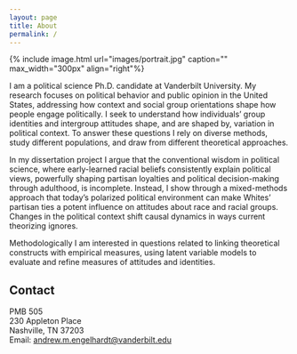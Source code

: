 ```yaml
---
layout: page
title: About
permalink: /
---
```


{% include image.html url="images/portrait.jpg" caption="" max_width="300px" align="right"%}

I am a political science Ph.D. candidate at Vanderbilt University. My research focuses on political behavior and public opinion in the United States, addressing how context and social group orientations shape how people engage politically. I seek to understand how individuals’ group identities and intergroup attitudes shape, and are shaped by, variation in political context. To answer these questions I rely on diverse methods, study different populations, and draw from different theoretical approaches. <br />

In my dissertation project I argue that the conventional wisdom in political science, where early-learned racial beliefs consistently explain political views, powerfully shaping partisan loyalties and political decision-making through adulthood, is incomplete. Instead, I show through a mixed-methods approach that today’s polarized political environment can make Whites’ partisan ties a potent influence on attitudes about race and racial groups. Changes in the political context shift causal dynamics in ways current theorizing ignores.<br />

Methodologically I am interested in questions related to linking theoretical constructs with empirical measures, using latent variable models to evaluate and refine measures of attitudes and identities.


## Contact

PMB 505 <br />
230 Appleton Place <br />
Nashville, TN 37203 <br />
Email: [andrew.m.engelhardt@vanderbilt.edu]

[andrew.m.engelhardt@vanderbilt.edu]: mailto:andrew.m.engelhardt@vanderbilt.edu
